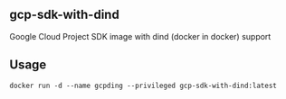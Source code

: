 ## gcp-sdk-with-dind
Google Cloud Project SDK image with dind (docker in docker) support

## Usage
`docker run -d --name gcpding --privileged gcp-sdk-with-dind:latest`
